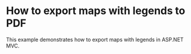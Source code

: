 # How to export maps with legends to PDF
This example demonstrates how to export maps with legends in ASP.NET MVC.